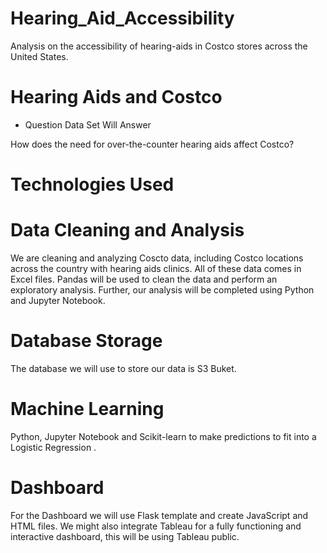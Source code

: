 # Hearing_Aid_Accessibility
Analysis on the accessibility of hearing-aids in Costco stores across the United States. 


# Hearing Aids and Costco

* Question Data Set Will Answer

How does the need for over-the-counter hearing aids affect Costco?


# Technologies Used

# Data Cleaning and Analysis

We are cleaning and analyzing Coscto data, including Costco locations across the country with hearing aids clinics. All of these data comes in Excel files. Pandas will be used to clean the data and perform an exploratory analysis. Further, our analysis will be completed using Python and Jupyter Notebook.

# Database Storage

The database we will use to store our data is S3 Buket.


# Machine Learning

Python, Jupyter Notebook and Scikit-learn to make predictions to fit into a Logistic Regression .


# Dashboard

For the Dashboard we will use Flask template and create JavaScript and HTML files. We might also integrate Tableau for a fully functioning and interactive dashboard, this will be using Tableau public.
